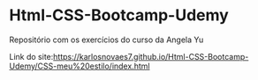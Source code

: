# Html-CSS-Bootcamp-Udemy
Repositório com os exercícios do curso da Angela Yu

Link do site:https://karlosnovaes7.github.io/Html-CSS-Bootcamp-Udemy/CSS-meu%20estilo/index.html
